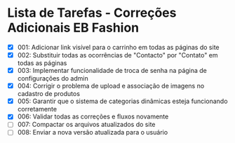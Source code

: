 # Lista de Tarefas - Correções Adicionais EB Fashion

- [x] 001: Adicionar link visível para o carrinho em todas as páginas do site
- [x] 002: Substituir todas as ocorrências de "Contacto" por "Contato" em todas as páginas
- [x] 003: Implementar funcionalidade de troca de senha na página de configurações do admin
- [x] 004: Corrigir o problema de upload e associação de imagens no cadastro de produtos
- [x] 005: Garantir que o sistema de categorias dinâmicas esteja funcionando corretamente
- [x] 006: Validar todas as correções e fluxos novamente
- [ ] 007: Compactar os arquivos atualizados do site
- [ ] 008: Enviar a nova versão atualizada para o usuário
